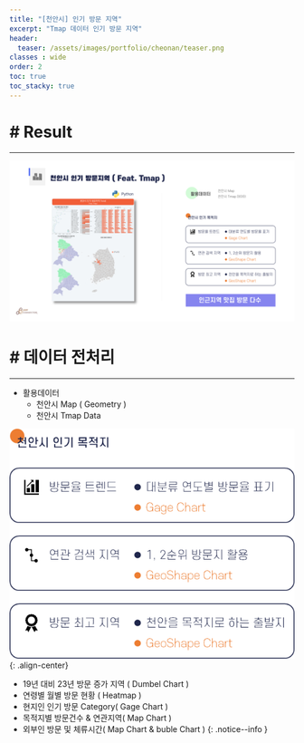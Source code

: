 ```yaml
---
title: "[천안시] 인기 방문 지역"
excerpt: "Tmap 데이터 인기 방문 지역"
header:
  teaser: /assets/images/portfolio/cheonan/teaser.png
classes : wide
order: 2
toc: true
toc_stacky: true
---
```


# # Result
---

![result](/assets/images/portfolio/cheonan/result.png)  

# # 데이터 전처리
---
* 활용데이터   
    * 천안시 Map ( Geometry )
    * 천안시 Tmap Data

![merge](/assets/images/portfolio/cheonan/explain.png){: .align-center}

  * 19년 대비 23년 방문 증가 지역 ( Dumbel Chart )
  * 연령별 월별 방문 현황 ( Heatmap )
  * 현지인 인기 방문 Category( Gage Chart )
  * 목적지별 방문건수 & 연관지역( Map Chart )
  * 외부인 방문 및 체류시간( Map Chart & buble Chart )
{: .notice--info }